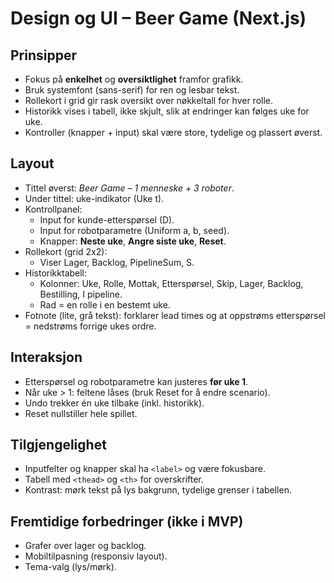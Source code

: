 # Design og UI – Beer Game (Next.js)

## Prinsipper
- Fokus på **enkelhet** og **oversiktlighet** framfor grafikk.
- Bruk systemfont (sans-serif) for ren og lesbar tekst.
- Rollekort i grid gir rask oversikt over nøkkeltall for hver rolle.
- Historikk vises i tabell, ikke skjult, slik at endringer kan følges uke for uke.
- Kontroller (knapper + input) skal være store, tydelige og plassert øverst.

## Layout
- Tittel øverst: *Beer Game – 1 menneske + 3 roboter*.
- Under tittel: uke-indikator (Uke t).
- Kontrollpanel:
  - Input for kunde-etterspørsel (D).
  - Input for robotparametre (Uniform a, b, seed).
  - Knapper: **Neste uke**, **Angre siste uke**, **Reset**.
- Rollekort (grid 2x2):
  - Viser Lager, Backlog, PipelineSum, S.
- Historikktabell:
  - Kolonner: Uke, Rolle, Mottak, Etterspørsel, Skip, Lager, Backlog, Bestilling, I pipeline.
  - Rad = en rolle i en bestemt uke.
- Fotnote (lite, grå tekst): forklarer lead times og at oppstrøms etterspørsel = nedstrøms forrige ukes ordre.

## Interaksjon
- Etterspørsel og robotparametre kan justeres **før uke 1**.
- Når uke > 1: feltene låses (bruk Reset for å endre scenario).
- Undo trekker én uke tilbake (inkl. historikk).
- Reset nullstiller hele spillet.

## Tilgjengelighet
- Inputfelter og knapper skal ha `<label>` og være fokusbare.
- Tabell med `<thead>` og `<th>` for overskrifter.
- Kontrast: mørk tekst på lys bakgrunn, tydelige grenser i tabellen.

## Fremtidige forbedringer (ikke i MVP)
- Grafer over lager og backlog.
- Mobiltilpasning (responsiv layout).
- Tema-valg (lys/mørk).